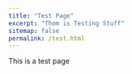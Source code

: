 ```yaml
---
title: "Test Page"
excerpt: "Thom is Testing Stuff"
sitemap: false
permalink: /test.html
---
```


This is a test page
